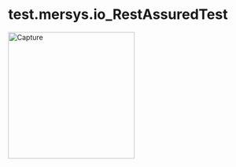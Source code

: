 # test.mersys.io_RestAssuredTest
<img width="257" alt="Capture" src="https://github.com/TechnoTeam-17/test.mersys.io_RestAssuredTest/assets/142696425/2c127d3b-d651-4375-805c-9c65c48bd481">
